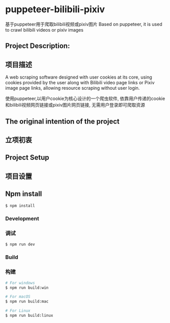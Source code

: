 # puppeteer-bilibili-pixiv
基于puppeteer用于爬取bilibili视频或pixiv图片  Based on puppeteer, it is used to crawl bilibili videos or pixiv images

## Project Description:
## 项目描述

A web scraping software designed with user cookies at its core,
using cookies provided by the user along with Bilibili video page links or Pixiv image page links,
allowing resource scraping without user login.

使用puppeteer,以用户cookie为核心设计的一个爬虫软件,
依靠用户传递的cookie和bilibili视频网页链接或pixiv图片网页链接,
无需用户登录即可爬取资源

## The original intention of the project
## 立项初衷

## Project Setup
## 项目设置

## Npm install
```bash
$ npm install
```

### Development
### 调试

```bash
$ npm run dev
```

### Build
### 构建

```bash
# For windows
$ npm run build:win

# For macOS
$ npm run build:mac

# For Linux
$ npm run build:linux
```
